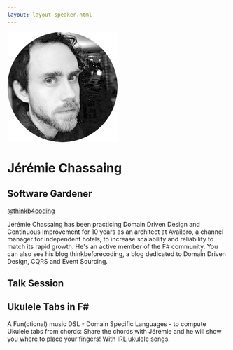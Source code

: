 ```yaml
---
layout: layout-speaker.html
---
```

<div class="container section featured-speaker">
  <div class="row">
    <div class="col-xs-12 col-sm-2 img-container">
      <img class="speaker-page-img" src="../img/speakers/Jérémie-Chassaing-ON.png">
    </div>
    <div class="col-xs-12 col-sm-10 copy-container">
        <h1 class="speaker-header">Jérémie Chassaing</h1>
        <h2 class="speaker-subtitle">Software Gardener</h2>
        <p class="copy"><a class="speaker-handle" href="https://twitter.com/thinkb4coding" target="_blank">@thinkb4coding</a></p>
        <p class="copy">Jérémie Chassaing has been practicing Domain Driven Design and Continuous Improvement for 10 years as an architect at Availpro, a channel manager for independent hotels, to increase scalability and reliability to match its rapid growth. He's an active member of the F# community. You can also see his blog thinkbeforecoding, a blog dedicated to Domain Driven Design, CQRS and Event Sourcing.</p>
        <h2 class="speaker-subheader">Talk Session</h2>
        <h2 class="speaker-subheader gold">Ukulele Tabs in F#</h2>
        <p class="copy">A Fun(ctional) music DSL - Domain Specific Languages - to compute Ukulele tabs from chords: Share the chords with Jérémie and he will show you where to place your fingers! With IRL ukulele songs.</p>
    </div>
  </div>
</div>
